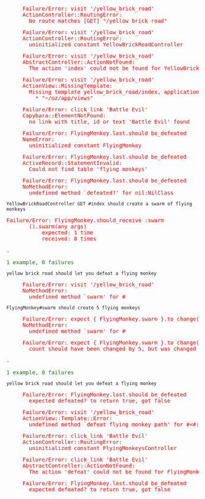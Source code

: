 <pre style='color:red'>
     Failure/Error: visit '/yellow_brick_road'
     ActionController::RoutingError:
       No route matches [GET] "/yellow_brick_road"
</pre>

<pre style='color:red'>
     Failure/Error: visit '/yellow_brick_road'
     ActionController::RoutingError:
       uninitialized constant YellowBrickRoadController
</pre>


<pre style='color:red'>
     Failure/Error: visit '/yellow_brick_road'
     AbstractController::ActionNotFound:
       The action 'index' could not be found for YellowBrickRoadController
</pre>


<pre style='color:red'>
     Failure/Error: visit '/yellow_brick_road'
     ActionView::MissingTemplate:
       Missing template yellow_brick_road/index, application/index with {:handlers=>[:erb, :builder, :coffee, :haml], :formats=>[:html], :locale=>[:en, :en]}. Searched in:
         * "~/oz/app/views"
</pre>

<!SLIDE>

<pre style='color:red'>
     Failure/Error: click_link 'Battle Evil'
     Capybara::ElementNotFound:
       no link with title, id or text 'Battle Evil' found
</pre>

<pre style='color:red'>
     Failure/Error: FlyingMonkey.last.should be_defeated
     NameError:
       uninitialized constant FlyingMonkey
</pre>

<pre style='color:red'>
     Failure/Error: FlyingMonkey.last.should be_defeated
     ActiveRecord::StatementInvalid:
       Could not find table 'flying_monkeys'
</pre>

<pre style='color:red'>
     Failure/Error: FlyingMonkey.last.should be_defeated
     NoMethodError:
       undefined method `defeated?' for nil:NilClass
</pre>

<!SLIDE>

    YellowBrickRoadController GET #index should create a swarm of flying monkeys
<pre style='color:red'>
Failure/Error: FlyingMonkey.should_receive :swarm
       (<FlyingMonkey(id: integer, defeated: boolean, awesomeness: integer, created_at: datetime, updated_at: datetime) (class)>).swarm(any args)
           expected: 1 time
           received: 0 times
</pre>

<pre style='color:green'>
.

1 example, 0 failures
</pre>

    yellow brick road should let you defeat a flying monkey
<pre style='color:red'>
     Failure/Error: visit '/yellow_brick_road'
     NoMethodError:
       undefined method `swarm' for #<Class:0x007fa288474578>
</pre>

<!SLIDE>

    FlyingMonkey#swarm should create 5 flying monkeys
<pre style='color:red'>
     Failure/Error: expect { FlyingMonkey.swarm }.to change(FlyingMonkey, :count).by(1)
     NoMethodError:
       undefined method `swarm' for #<Class:0x007fbf2c53f0a0>
</pre>

<pre style='color:red'>
     Failure/Error: expect { FlyingMonkey.swarm }.to change(FlyingMonkey, :count).by(5)
       count should have been changed by 5, but was changed by 0
</pre>
<pre style='color:green'>
.

1 example, 0 failures
</pre>

    yellow brick road should let you defeat a flying monkey
<pre style='color:red'>
     Failure/Error: FlyingMonkey.last.should be_defeated
       expected defeated? to return true, got false
</pre>

<pre style='color:red'>
     Failure/Error: visit '/yellow_brick_road'
     ActionView::Template::Error:
       undefined method `defeat_flying_monkey_path' for #<#<Class:0x007fcef9dd1e98>:0x007fcef9d86f88>
</pre>

<pre style='color:red'>
     Failure/Error: click_link 'Battle Evil'
     ActionController::RoutingError:
       uninitialized constant FlyingMonkeysController
</pre>

<pre style='color:red'>
     Failure/Error: click_link 'Battle Evil'
     AbstractController::ActionNotFound:
       The action 'defeat' could not be found for FlyingMonkeysController
</pre>

<pre style='color:red'>
     Failure/Error: FlyingMonkey.last.should be_defeated
       expected defeated? to return true, got false
</pre>
